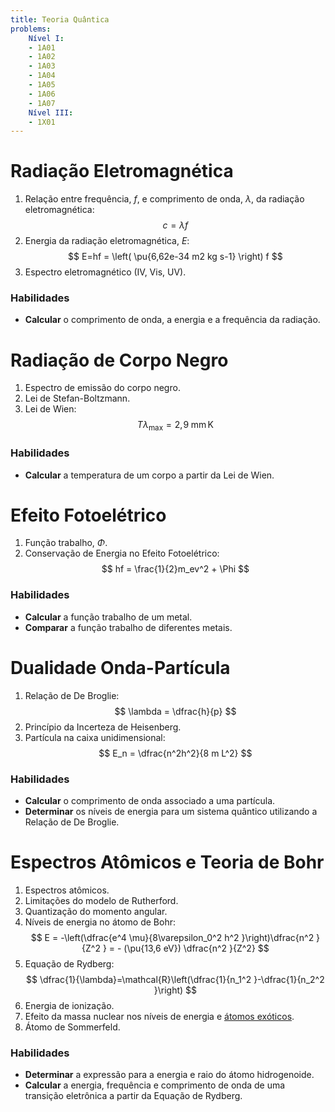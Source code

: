 ```yaml
---
title: Teoria Quântica
problems:
    Nível I:
    - 1A01
    - 1A02
    - 1A03
    - 1A04
    - 1A05
    - 1A06
    - 1A07
    Nível III:
    - 1X01
---
```


# Radiação Eletromagnética

1. Relação entre frequência, $f$, e comprimento de onda, $\lambda$, da radiação eletromagnética:
    $$
    c=\lambda f
    $$
2. Energia da radiação eletromagnética, $E$:
    $$
    E=hf = \left( \pu{6,62e-34 m2 kg s-1} \right) f
    $$
3. Espectro eletromagnético (IV, Vis, UV).

### Habilidades

- **Calcular** o comprimento de onda, a energia e a frequência da radiação.

# Radiação de Corpo Negro

1. Espectro de emissão do corpo negro.
2. Lei de Stefan-Boltzmann.
3. Lei de Wien: 
    $$ 
    T \lambda_\text{max} = 2,\!9\;\mathrm{mm\,K}
    $$ 

### Habilidades

- **Calcular** a temperatura de um corpo a partir da Lei de Wien.

# Efeito Fotoelétrico

1. Função trabalho, $\Phi$.
2. Conservação de Energia no Efeito Fotoelétrico: 
    $$
    hf = \frac{1}{2}m_ev^2 + \Phi
    $$

### Habilidades

- **Calcular** a função trabalho de um metal.
- **Comparar** a função trabalho de diferentes metais.

# Dualidade Onda-Partícula

1. Relação de De Broglie: 
    $$ 
    \lambda = \dfrac{h}{p} 
    $$
2. Princípio da Incerteza de Heisenberg.
3. Partícula na caixa unidimensional: 
    $$ 
    E_n = \dfrac{n^2h^2}{8 m L^2} 
    $$

### Habilidades

- **Calcular** o comprimento de onda associado a uma partícula.
-  **Determinar** os níveis de energia para um sistema quântico utilizando a Relação de De Broglie.

# Espectros Atômicos e Teoria de Bohr

1. Espectros atômicos.
2. Limitações do modelo de Rutherford.
3. Quantização do momento angular.
4. Níveis de energia no átomo de Bohr: 
    $$
    E = -\left(\dfrac{e^4 \mu}{8\varepsilon_0^2 h^2 }\right)\dfrac{n^2 }{Z^2 } = - (\pu{13,6 eV}) \dfrac{n^2 }{Z^2} 
    $$
5. Equação de Rydberg: 
    $$
    \dfrac{1}{\lambda}=\mathcal{R}\left(\dfrac{1}{n_1^2 }-\dfrac{1}{n_2^2 }\right) 
    $$
6. Energia de ionização.
7. Efeito da massa nuclear nos níveis de energia e [átomos exóticos](https://en.wikipedia.org/wiki/Exotic_atom).
8. Átomo de Sommerfeld.


### Habilidades

-  **Determinar** a expressão para a energia e raio do átomo hidrogenoide.
-  **Calcular** a energia, frequência e comprimento de onda de uma transição eletrônica a partir da Equação de Rydberg.